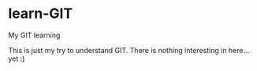 # learn-GIT
My GIT learning

This is just my try to understand GIT. There is nothing interesting in here... yet :)
